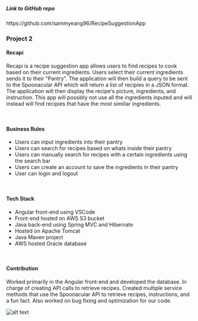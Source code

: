 <h5> Link to GitHub repo </h5>
https://github.com/sammyeang96/RecipeSuggestionApp



<h3> Project 2 </h3>
<h4> Recapi </h4>
<p>
Recapi is a recipe suggestion app allows users to find recipes to cook based on their current ingredients. Users select their current ingredients sends it to their "Pantry". The application will then build a query to be sent to the Spoonacular API which will return a list of recipies in a JSON format. The application will then display the recipe's picture, ingredients, and instruction. This app will possibly not use all the ingredients inputed and will instead will find recipies that have the most similiar ingredients.
  </p>
<br>
<h4> Business Rules </h4>
<ul> 
   <li> Users can input ingredients into their pantry </li>
   <li> Users can search for recipes based on whats inside their pantry       </li>
   <li> Users can manually search for recipes with a certain ingredients using the search bar</li>
   <li> Users can create an account to save the ingredients in their pantry</li>
   <li> User can login and logout </li>
  </ul>
  <br>
  <h4> Tech Stack </h4>
  <ul>  
   <li> Angular front-end using VSCode</li>
   <li> Front-end hosted on AWS S3 bucket  </li>
   <li> Java back-end using Spring MVC and Hibernate   </li>
   <li> Hosted on Apache Tomcat</li>
   <li> Java Maven project</lif>
   <li> AWS hosted Oracle database  </li>
  </ul>
  <br>
  <h4> Contribution </h4>
  <p>
  Worked primarily in the Angular front-end and developed the database. In charge of creating API calls to retrieve recipes. Created multiple service methods that use the Spoonacular API to retrieve recipes, instructions, and a fun fact. Also worked on bug fixing and optimization for our code. 
  </p>
  
  ![alt text](https://gyazo.com/c0dba13baec745eaa58a267d00aefd25)

 

  
  
     
